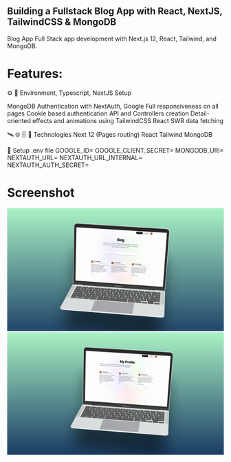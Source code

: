 ## Building a Fullstack Blog App with React, NextJS, TailwindCSS & MongoDB

Blog App  Full Stack app development with Next.js 12, React, Tailwind, and MongoDB.

# Features:
⚙️ 💾 Environment, Typescript, NextJS Setup

MongoDB
Authentication with NextAuth, Google
Full responsiveness on all pages
Cookie based authentication
API and Controllers creation
Detail-oriented effects and animations using TailwindCSS
React SWR data fetching

🛰️ 🌐 🗄 📡 Technologies
Next 12 (Pages routing)
React
Tailwind
MongoDB

🔐 Setup .env file
GOOGLE_ID=
GOOGLE_CLIENT_SECRET=
MONGODB_URI=
NEXTAUTH_URL=
NEXTAUTH_URL_INTERNAL=
NEXTAUTH_AUTH_SECRET=

# Screenshot
![alt text](1.png)
![alt text](2.png)
